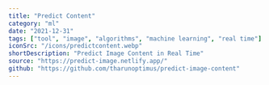 ```yaml
---
title: "Predict Content"
category: "ml"
date: "2021-12-31"
tags: ["tool", "image", "algorithms", "machine learning", "real time"]
iconSrc: "/icons/predictcontent.webp"
shortDescription: "Predict Image Content in Real Time"
source: "https://predict-image.netlify.app/"
github: "https://github.com/tharunoptimus/predict-image-content"
---
```

